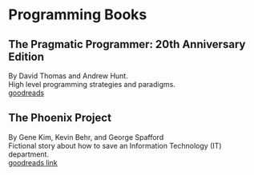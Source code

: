 # Programming Books

## The Pragmatic Programmer: 20th Anniversary Edition

By David Thomas and Andrew Hunt.  
High level programming strategies and paradigms.  
[goodreads](https://www.goodreads.com/book/show/60633459-the-pragmatic-programmer-20th-anniversary-edition-your-journey-to-maste)

## The Phoenix Project

By Gene Kim, Kevin Behr, and George Spafford  
Fictional story about how to save an Information Technology (IT) department.  
[goodreads link](https://www.goodreads.com/book/show/17255186-the-phoenix-project)

